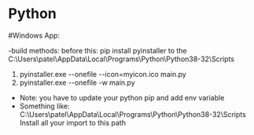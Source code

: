 # Python

#Windows App: 

-build methods:
 before this: pip install pyinstaller to the  C:\Users\patel\AppData\Local\Programs\Python\Python38-32\Scripts
 1) pyinstaller.exe --onefile --icon=myicon.ico main.py
 2) pyinstaller.exe --onefile -w main.py
 - Note: you have to update your python pip and add env variable 
 - Something like: C:\Users\patel\AppData\Local\Programs\Python\Python38-32\Scripts Install all your import to this path 
 
 
